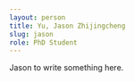 ```yaml
---
layout: person
title: Yu, Jason Zhijingcheng
slug: jason
role: PhD Student
---
```


Jason to write something here.
